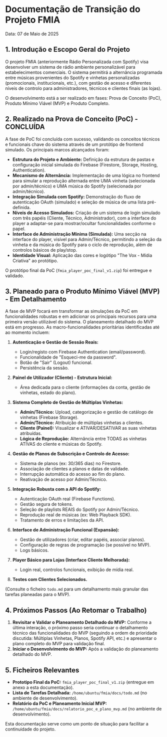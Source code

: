 # Documentação de Transição do Projeto FMIA

Data: 07 de Maio de 2025

## 1. Introdução e Escopo Geral do Projeto

O projeto FMIA (anteriormente Rádio Personalizada com Spotify) visa desenvolver um sistema de rádio ambiente personalizável para estabelecimentos comerciais. O sistema permitirá a alternância programada entre músicas provenientes do Spotify e vinhetas personalizadas (promocionais, institucionais, etc.), com gestão de acesso e diferentes níveis de controlo para administradores, técnicos e clientes finais (as lojas).

O desenvolvimento está a ser realizado em fases: Prova de Conceito (PoC), Produto Mínimo Viável (MVP) e Produto Completo.

## 2. Realizado na Prova de Conceito (PoC) - CONCLUÍDA

A fase de PoC foi concluída com sucesso, validando os conceitos técnicos e funcionais chave do sistema através de um protótipo de frontend simulado. Os principais marcos alcançados foram:

*   **Estrutura do Projeto e Ambiente:** Definição da estrutura de pastas e configuração inicial simulada do Firebase (Firestore, Storage, Hosting, Authentication).
*   **Mecanismo de Alternância:** Implementação de uma lógica no frontend para simular a reprodução alternada entre UMA vinheta (selecionada por admin/técnico) e UMA música do Spotify (selecionada por admin/técnico).
*   **Integração Simulada com Spotify:** Demonstração do fluxo de autenticação OAuth (simulado) e seleção de música de uma lista pré-definida.
*   **Níveis de Acesso Simulados:** Criação de um sistema de login simulado com três papéis (Cliente, Técnico, Administrador), com a interface do player a adaptar-se para mostrar/ocultar funcionalidades conforme o papel.
*   **Interface de Administração Mínima (Simulada):** Uma secção na interface do player, visível para Admin/Técnico, permitindo a seleção da vinheta e da música do Spotify para o ciclo de reprodução, além de controlos básicos de play/stop.
*   **Identidade Visual:** Aplicação das cores e logótipo "The Vox - Mídia Criativa" ao protótipo.

O protótipo final da PoC (`fmia_player_poc_final_v1.zip`) foi entregue e validado.

## 3. Planeado para o Produto Mínimo Viável (MVP) - Em Detalhamento

A fase de MVP focará em transformar as simulações da PoC em funcionalidades robustas e em adicionar os principais recursos para uma primeira versão utilizável do sistema. O planeamento detalhado do MVP está em progresso. As macro-funcionalidades prioritárias identificadas até ao momento incluem:

1.  **Autenticação e Gestão de Sessão Reais:**
    *   Login/registo com Firebase Authentication (email/password).
    *   Funcionalidade de "Esqueci-me da password".
    *   Botão de "Sair" (Logout) funcional.
    *   Persistência da sessão.

2.  **Painel de Utilizador (Cliente) - Estrutura Inicial:**
    *   Área dedicada para o cliente (informações da conta, gestão de vinhetas, estado do plano).

3.  **Sistema Completo de Gestão de Múltiplas Vinhetas:**
    *   **Admin/Técnico:** Upload, categorização e gestão de catálogo de vinhetas (Firebase Storage).
    *   **Admin/Técnico:** Atribuição de múltiplas vinhetas a clientes.
    *   **Cliente (Painel):** Visualizar e ATIVAR/DESATIVAR as suas vinhetas atribuídas.
    *   **Lógica de Reprodução:** Alternância entre TODAS as vinhetas ATIVAS do cliente e músicas do Spotify.

4.  **Gestão de Planos de Subscrição e Controlo de Acesso:**
    *   Sistema de planos (ex: 30/365 dias) no Firestore.
    *   Associação de clientes a planos e datas de validade.
    *   Interrupção automática do acesso ao fim do plano.
    *   Reativação de acesso por Admin/Técnico.

5.  **Integração Robusta com a API do Spotify:**
    *   Autenticação OAuth real (Firebase Functions).
    *   Gestão segura de tokens.
    *   Seleção de playlists REAIS do Spotify por Admin/Técnico.
    *   Reprodução real de músicas (ex: Web Playback SDK).
    *   Tratamento de erros e limitações da API.

6.  **Interface de Administração Funcional (Expansão):**
    *   Gestão de utilizadores (criar, editar papéis, associar planos).
    *   Configuração de regras de programação (se possível no MVP).
    *   Logs básicos.

7.  **Player Básico para Lojas (Interface Cliente Melhorada):**
    *   Login real, controlos funcionais, exibição de mídia real.

8.  **Testes com Clientes Selecionados.**

(Consulte o ficheiro `todo.md` para um detalhamento mais granular das tarefas planeadas para o MVP).

## 4. Próximos Passos (Ao Retomar o Trabalho)

1.  **Revisitar e Validar o Planeamento Detalhado do MVP:** Conforme a última interação, o próximo passo seria continuar o detalhamento técnico das funcionalidades do MVP (seguindo a ordem de prioridade discutida: Múltiplas Vinhetas, Planos, Spotify API, etc.) e apresentar o plano completo do MVP para validação final.
2.  **Iniciar o Desenvolvimento do MVP:** Após a validação do planeamento detalhado do MVP.

## 5. Ficheiros Relevantes

*   **Prototipo Final da PoC:** `fmia_player_poc_final_v1.zip` (entregue em anexo a esta documentação).
*   **Lista de Tarefas Detalhada:** `/home/ubuntu/fmia/docs/todo.md` (no ambiente de desenvolvimento).
*   **Relatório da PoC e Planeamento Inicial MVP:** `/home/ubuntu/fmia/docs/relatorio_poc_e_plano_mvp.md` (no ambiente de desenvolvimento).

Esta documentação serve como um ponto de situação para facilitar a continuidade do projeto.
